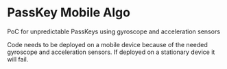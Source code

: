 # PassKey Mobile Algo
PoC for unpredictable PassKeys using gyroscope and acceleration sensors


Code needs to be deployed on a mobile device because of the needed gyroscope and acceleration sensors.
If deployed on a stationary device it will fail.
